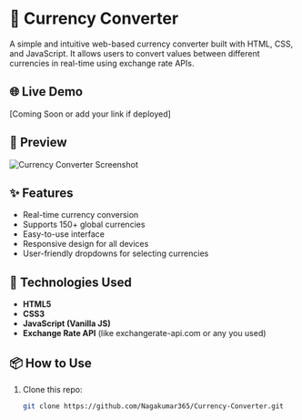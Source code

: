 # 💱 Currency Converter

A simple and intuitive web-based currency converter built with HTML, CSS, and JavaScript. It allows users to convert values between different currencies in real-time using exchange rate APIs.

## 🌐 Live Demo
[Coming Soon or add your link if deployed]

## 📸 Preview
![Currency Converter Screenshot](./screenshot.png) <!-- Add actual screenshot path -->

## ✨ Features
- Real-time currency conversion
- Supports 150+ global currencies
- Easy-to-use interface
- Responsive design for all devices
- User-friendly dropdowns for selecting currencies

## 🚀 Technologies Used
- **HTML5**
- **CSS3**
- **JavaScript (Vanilla JS)**
- **Exchange Rate API** (like exchangerate-api.com or any you used)

## 📦 How to Use
1. Clone this repo:
   ```bash
   git clone https://github.com/Nagakumar365/Currency-Converter.git
